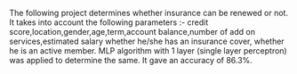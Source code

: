 The following project determines whether insurance can be renewed or not.
It takes into account the following parameters :- credit score,location,gender,age,term,account balance,number of add on services,estimated salary whether he/she has an insurance cover, whether he is an active member.
MLP algorithm  with 1 layer (single layer perceptron) was applied to determine the same.
It gave an accuracy of 86.3%.